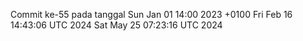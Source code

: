 Commit ke-55 pada tanggal Sun Jan 01 14:00 2023 +0100
Fri Feb 16 14:43:06 UTC 2024
Sat May 25 07:23:16 UTC 2024
